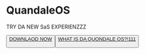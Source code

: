 # QuandaleOS

TRY DA NEW SaS EXPERIENZZZ

<button> <a href="https://drive.google.com/drive/folders/17cBIfiQ6EnLOqkH0LfcQrQReehfCpYiM">DOWNLAOD NOW
  
<button> <a href="/quandaleos/what">WHAT IS DA QUONDALE OS?!111

